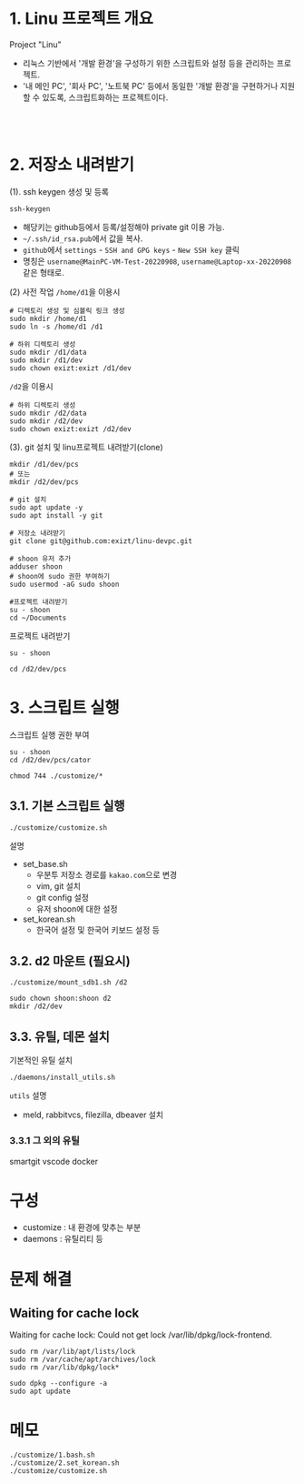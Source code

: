 # 1. Linu 프로젝트 개요

Project "Linu"
* 리눅스 기반에서 '개발 환경'을 구성하기 위한 스크립트와 설정 등을 관리하는 프로젝트.
* '내 메인 PC', '회사 PC', '노트북 PC' 등에서 동일한 '개발 환경'을 구현하거나 지원할 수 있도록, 스크립트화하는 프로젝트이다.

<br><br>


# 2. 저장소 내려받기
(1). ssh keygen 생성 및 등록
```shell
ssh-keygen
```
- 해당키는 github등에서 등록/설정해야 private git 이용 가능.
- `~/.ssh/id_rsa.pub`에서 값을 복사. 
- `github`에서 `settings` - `SSH and GPG keys` - `New SSH key` 클릭
- 명칭은 `username@MainPC-VM-Test-20220908`, `username@Laptop-xx-20220908` 같은 형태로.


(2) 사전 작업
`/home/d1`을 이용시
```shell
# 디렉토리 생성 및 심볼릭 링크 생성
sudo mkdir /home/d1
sudo ln -s /home/d1 /d1

# 하위 디렉토리 생성
sudo mkdir /d1/data
sudo mkdir /d1/dev
sudo chown exizt:exizt /d1/dev
```

`/d2`을 이용시
```shell
# 하위 디렉토리 생성
sudo mkdir /d2/data
sudo mkdir /d2/dev
sudo chown exizt:exizt /d2/dev
```

(3). git 설치 및 linu프로젝트 내려받기(clone)
```shell
mkdir /d1/dev/pcs
# 또는
mkdir /d2/dev/pcs

# git 설치
sudo apt update -y
sudo apt install -y git

# 저장소 내려받기
git clone git@github.com:exizt/linu-devpc.git
```


```shell
# shoon 유저 추가
adduser shoon
# shoon에 sudo 권한 부여하기
sudo usermod -aG sudo shoon

#프로젝트 내려받기
su - shoon
cd ~/Documents
```

프로젝트 내려받기
```shell
su - shoon

cd /d2/dev/pcs
```


# 3. 스크립트 실행
스크립트 실행 권한 부여
```shell
su - shoon
cd /d2/dev/pcs/cator

chmod 744 ./customize/*
```

## 3.1. 기본 스크립트 실행
```shell
./customize/customize.sh
```
설명
* set_base.sh
    * 우분투 저장소 경로를 `kakao.com`으로 변경
    * vim, git 설치
    * git config 설정
    * 유저 shoon에 대한 설정
* set_korean.sh
    * 한국어 설정 및 한국어 키보드 설정 등


## 3.2. d2 마운트 (필요시)
```shell
./customize/mount_sdb1.sh /d2

sudo chown shoon:shoon d2
mkdir /d2/dev
```


## 3.3. 유틸, 데몬 설치
기본적인 유틸 설치
```shell
./daemons/install_utils.sh
```
`utils` 설명
* meld, rabbitvcs, filezilla, dbeaver 설치 

### 3.3.1 그 외의 유틸
smartgit
vscode
docker


# 구성
* customize : 내 환경에 맞추는 부분
* daemons : 유틸리티 등 


# 문제 해결
## Waiting for cache lock
Waiting for cache lock: Could not get lock /var/lib/dpkg/lock-frontend.
```
sudo rm /var/lib/apt/lists/lock
sudo rm /var/cache/apt/archives/lock
sudo rm /var/lib/dpkg/lock*

sudo dpkg --configure -a
sudo apt update
```

# 메모
```shell
./customize/1.bash.sh
./customize/2.set_korean.sh
./customize/customize.sh

```